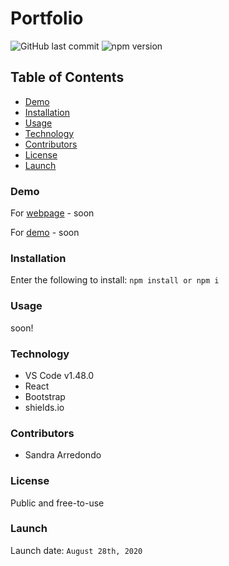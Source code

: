 # Portfolio

![GitHub last commit](https://img.shields.io/github/last-commit/salpharre/Portfolio) ![npm version](https://badge.fury.io/js/inquirer.svg)



## Table of Contents

* [Demo](#demo)
* [Installation](#installation)
* [Usage](#usage)
* [Technology](#technology)
* [Contributors](#contributors)
* [License](#license)
* [Launch](#launch)

### Demo

For [webpage]() - soon

For [demo]() - soon

### Installation

Enter the following to install:
`npm install or npm i`

### Usage

soon!

### Technology

* VS Code v1.48.0
* React
* Bootstrap
* shields.io

### Contributors

* Sandra Arredondo

### License

Public and free-to-use

### Launch

Launch date: `August 28th, 2020`